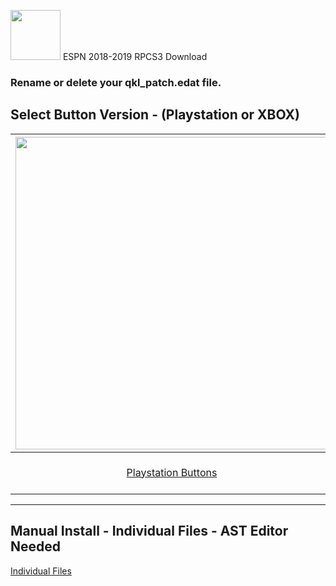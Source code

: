  <img width="80" src="https://github.com/dylanhale/ScorebugMods/blob/main/assets/images/ESPN15-20.png"> ESPN 2018-2019 RPCS3 Download

### Rename or delete your qkl_patch.edat file.

## Select Button Version - (Playstation or XBOX)
| <img width="500" src="https://github.com/dylanhale/ScorebugMods/blob/main/assets/images/PlaystationC.png">  | <img width="500" src="https://github.com/dylanhale/ScorebugMods/blob/main/assets/images/XboxC.png">
|:---:|:---:|
| [Playstation Buttons](https://www.mediafire.com/file/xl25flx28i6nr10/ESPN1819-PSButtons.rar/file) | [XBOX Buttons](https://www.mediafire.com/file/dy9lszvgs84z5tb/ESPN1819-XboxButtons.rar/file |

---------
## Manual Install - Individual Files - AST Editor Needed
[Individual Files](https://www.mediafire.com/file/h82dz6ya4li9013/ESPN1819-Individual.rar/file)
